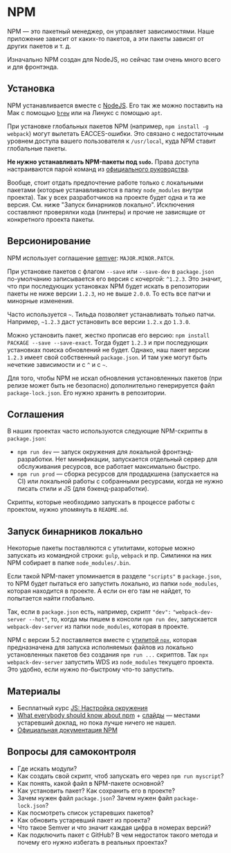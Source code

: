 # NPM
NPM — это пакетный менеджер, он управляет зависимостями. Наше приложение зависит от каких-то пакетов, а эти пакеты зависят от других пакетов и т. д.

Изначально NPM создан для NodeJS, но сейчас там очень много всего и для фронтэнда.

## Установка
NPM устанавливается вместе с [NodeJS](https://nodejs.org/en/). Его так же можно поставить на Мак с помощью [`brew`](http://brew.sh) или на Линукс с помощью `apt`.

При установке глобальных пакетов NPM (например, `npm install -g webpack`) могут вылетать EACCES-ошибки. Это связано с недостаточным уровнем доступа вашего пользователя к `/usr/local`, куда NPM ставит глобальные пакеты.

**Не нужно устанавливать NPM-пакеты под `sudo`.** Права доступа настраиваются парой команд из [официального руководства](https://docs.npmjs.com/getting-started/fixing-npm-permissions).

Вообще, стоит отдать предпочтение работе только с локальными пакетами (которые устанавливаются в папку `node_modules` внутри проекта). Так у всех разработчиков на проекте будет одна и та же версия. См. ниже "Запуск бинарников локально". Исключения составляют проверялки кода (линтеры) и прочие не зависящие от конкретного проекта пакеты.

## Версионирование
NPM использует соглашение [semver](https://docs.npmjs.com/getting-started/semantic-versioning): `MAJOR.MINOR.PATCH`.

При установке пакетов с флагом `--save` или `--save-dev` в `package.json` по-умолчанию записывается его версия с кочергой: `^1.2.3`. Это значит, что при последующих установках NPM будет искать в репозитории пакеты не ниже версии `1.2.3`, но не выше `2.0.0`. То есть все патчи и минорные изменения.

Часто используется `~`. Тильда позволяет устанавливать только патчи. Например, `~1.2.3` даст установить все версии `1.2.x` до `1.3.0`.

Можно установить пакет, жестко прописав его версию: `npm install PACKAGE --save --save-exact`. Тогда будет `1.2.3` и при последующих установках поиска обновлений не будет. Однако, наш пакет версии `1.2.3` имеет свой собственный `package.json`. И там уже могут быть нечеткие зависимости и с `^` и с `~`.

Для того, чтобы NPM не искал обновления установленных пакетов (при релизе может быть не безопасно) дополнительно генерируется файл `package-lock.json`. Его нужно хранить в репозитории.

## Соглашения
В наших проектах часто используются следующие NPM-скрипты в `package.json`:

* `npm run dev` — запуск окружения для локальной фронтэнд-разработки. Нет минификации, запускается отдельный сервер для обслуживания ресурсов, все работает максимально быстро.
* `npm run prod` — сборка ресурсов для продадкшена (запускается на CI) или локальной работы с собранными ресурсами, когда не нужно писать стили и JS (для бэкенд-разработки).

Скрипты, которые необходимо запускать в процессе работы с проектом, нужно упомянуть в `README.md`.

## Запуск бинарников локально
Некоторые пакеты поставляются с утилитами, которые можно запускать из командной строки: `gulp`, `webpack` и пр. Симлинки на них NPM собирает в папке `node_modules/.bin`.

Если такой NPM-пакет упоминается в разделе `"scripts"` в `package.json`, то NPM будет пытаться его запустить локально, из папки `node_modules`, которая находится в проекте. А если он его там не найдет, то попытается найти глобально.

Так, если в `package.json` есть, например, скрипт `"dev":` `"webpack-dev-server --hot"`, то, когда мы пишем в консоли `npm run dev`, запускается `webpack-dev-server` из папки `node_modules`, которая в проекте.

NPM с версии 5.2 поставляется вместе с [утилитой `npx`](https://medium.com/devschacht/introducing-npx-an-npm-package-runner-a72a658cd9e6), которая предназначена для запуска исполняемых файлов из локально установленных пакетов без создания `npm run ...` скриптов. Так `npx webpack-dev-server` запустить WDS из `node_modules` текущего проекта. Это удобно, если нужно по-быстрому что-то запустить.

## Материалы
* Бесплатный курс [JS: Настройка окружения](https://ru.hexlet.io/courses/js-setup-environment)
* [What everybody should know about npm](https://www.youtube.com/watch?v=zWEU8kNKi3Q) + [слайды](http://slides.com/seldo/jsconf-budapest/#/) — местами устаревший доклад, но пока лучше ничего не нашел.
* [Официальная документация NPM](https://docs.npmjs.com)

## Вопросы для самоконтроля
* Где искать модули?
* Как создать свой скрипт, чтоб запускать его через `npm run myscript`?
* Как понять, какой файл в NPM-пакете основной?
* Как установить пакет? Как сохранить его в проекте?
* Зачем нужен файл `package.json`? Зачем нужен файл `package-lock.json`?
* Как посмотреть список устаревших пакетов?
* Как обновить устаревший пакет из проекта?
* Что такое Semver и что значит каждая цифра в номерах версий?
* Как подключить пакет с GitHub? В чем недостаток такого метода и почему его нужно избегать в реальных проектах?